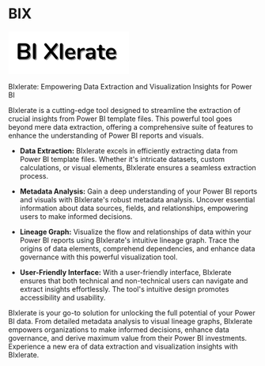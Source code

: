 # BIX

![logo](static/img/logo_real.png)

BIxlerate: Empowering Data Extraction and Visualization Insights for Power BI

BIxlerate is a cutting-edge tool designed to streamline the extraction of crucial insights from Power BI template files. This powerful tool goes beyond mere data extraction, offering a comprehensive suite of features to enhance the understanding of Power BI reports and visuals.

- **Data Extraction:**
  BIxlerate excels in efficiently extracting data from Power BI template files. Whether it's intricate datasets, custom calculations, or visual elements, BIxlerate ensures a seamless extraction process.

- **Metadata Analysis:**
  Gain a deep understanding of your Power BI reports and visuals with BIxlerate's robust metadata analysis. Uncover essential information about data sources, fields, and relationships, empowering users to make informed decisions.

- **Lineage Graph:**
  Visualize the flow and relationships of data within your Power BI reports using BIxlerate's intuitive lineage graph. Trace the origins of data elements, comprehend dependencies, and enhance data governance with this powerful visualization tool.

- **User-Friendly Interface:**
  With a user-friendly interface, BIxlerate ensures that both technical and non-technical users can navigate and extract insights effortlessly. The tool's intuitive design promotes accessibility and usability.

BIxlerate is your go-to solution for unlocking the full potential of your Power BI data. From detailed metadata analysis to visual lineage graphs, BIxlerate empowers organizations to make informed decisions, enhance data governance, and derive maximum value from their Power BI investments. Experience a new era of data extraction and visualization insights with BIxlerate.



